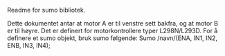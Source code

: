 Readme for sumo bibliotek.

Dette dokumentet antar at motor A er til venstre sett bakfra, og at motor B er til høyre.
Det er definert for motorkontrollere typer L298N/L293D.
For å definere et sumo objekt, bruk sumo følgende:
Sumo /navn/(ENA, IN1, IN2, ENB, IN3, IN4);
